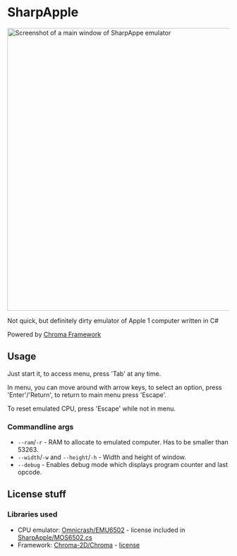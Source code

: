# SharpApple

<img src="https://raw.githubusercontent.com/krnlexception/SharpApple/refs/heads/main/.github/mainwindow.png" width="640" alt="Screenshot of a main window of SharpAppe emulator">

Not quick, but definitely dirty emulator of Apple 1 computer written in C#

Powered by [Chroma Framework](https://github.com/Chroma-2D/Chroma/)

## Usage
Just start it, to access menu, press 'Tab' at any time.

In menu, you can move around with arrow keys, to select an option, press 'Enter'/'Return', to return to main menu press 'Escape'.

To reset emulated CPU, press 'Escape' while not in menu.

### Commandline args
- `--ram`/`-r` - RAM to allocate to emulated computer. Has to be smaller than 53263.
- `--width`/`-w` and `--height`/`-h` - Width and height of window.
- `--debug` - Enables debug mode which displays program counter and last opcode.

## License stuff
### Libraries used
- CPU emulator: [Omnicrash/EMU6502](https://github.com/Omnicrash/EMU6502) - license included in [SharpApple/MOS6502.cs](SharpApple/MOS6502.cs)
- Framework: [Chroma-2D/Chroma](https://github.com/Chroma-2D/Chroma) - [license](https://github.com/Chroma-2D/Chroma/blob/master/LICENSE.md)
